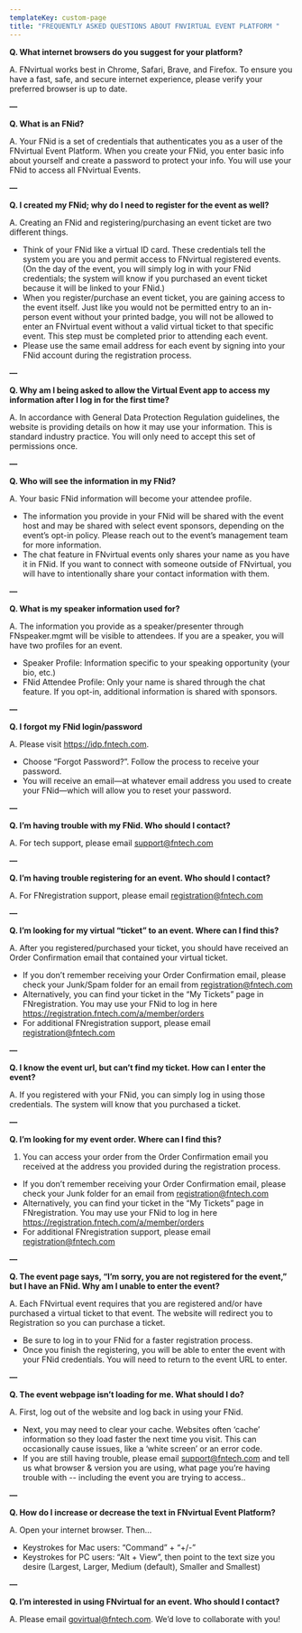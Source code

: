 ```yaml
---
templateKey: custom-page
title: "FREQUENTLY ASKED QUESTIONS ABOUT FNVIRTUAL EVENT PLATFORM "
---
```

**Q. What internet browsers do you suggest for your platform?**

A. FNvirtual works best in Chrome, Safari, Brave, and Firefox. To ensure you have a fast, safe, and secure internet experience, please verify your preferred browser is up to date.

**—**

**Q. What is an FNid?**

A. Your FNid is a set of credentials that authenticates you as a user of the FNvirtual Event Platform. When you create your FNid, you enter basic info about yourself and create a password to protect your info. You will use your FNid to access all FNvirtual Events.

**—**

**Q. I created my FNid; why do I need to register for the event as well?**

A. Creating an FNid and registering/purchasing an event ticket are two different things.

* Think of your FNid like a virtual ID card. These credentials tell the system you are you and permit access to FNvirtual registered events. (On the day of the event, you will simply log in with your FNid credentials; the system will know if you purchased an event ticket because it will be linked to your FNid.)
* When you register/purchase an event ticket, you are gaining access to the event itself. Just like you would not be permitted entry to an in-person event without your printed badge, you will not be allowed to enter an FNvirtual event without a valid virtual ticket to that specific event. This step must be completed prior to attending each event.
* Please use the same email address for each event by signing into your FNid account during the registration process.

**—**

**Q. Why am I being asked to allow the Virtual Event app to access my information after I log in for the first time?**

A. In accordance with General Data Protection Regulation guidelines, the website is providing details on how it may use your information. This is standard industry practice. You will only need to accept this set of permissions once.

**—**

**Q. Who will see the information in my FNid?**

A. Your basic FNid information will become your attendee profile.

* The information you provide in your FNid will be shared with the event host and may be shared with select event sponsors, depending on the event’s opt-in policy. Please reach out to the event’s management team for more information.
* The chat feature in FNvirtual events only shares your name as you have it in FNid. If you want to connect with someone outside of FNvirtual, you will have to intentionally share your contact information with them.

**—**

**Q. What is my speaker information used for?**

A. The information you provide as a speaker/presenter through FNspeaker.mgmt will be visible to attendees. If you are a speaker, you will have two profiles for an event.

* Speaker Profile: Information specific to your speaking opportunity (your bio, etc.)
* FNid Attendee Profile: Only your name is shared through the chat feature. If you opt-in, additional information is shared with sponsors.

**—**

**Q. I forgot my FNid login/password**

A. Please visit https://idp.fntech.com.

* Choose “Forgot Password?”. Follow the process to receive your password.
* You will receive an email—at whatever email address you used to create your FNid—which will allow you to reset your password.

**—**

**Q. I’m having trouble with my FNid. Who should I contact?**

A. For tech support, please email [support@fntech.com](<>)

**—**

**Q. I’m having trouble registering for an event. Who should I contact?**

A. For FNregistration support, please email [registration@fntech.com](<>)

**—**

**Q. I’m looking for my virtual “ticket” to an event. Where can I find this?**

A. After you registered/purchased your ticket, you should have received an Order Confirmation email that contained your virtual ticket.

* If you don’t remember receiving your Order Confirmation email, please check your Junk/Spam folder for an email from registration@fntech.com
* Alternatively, you can find your ticket in the “My Tickets” page in FNregistration. You may use your FNid to log in here <https://registration.fntech.com/a/member/orders>
* For additional FNregistration support, please email [registration@fntech.com](<>)

**—**

**Q. I know the event url, but can’t find my ticket. How can I enter the event?**

A. If you registered with your FNid, you can simply log in using those credentials. The system will know that you purchased a ticket.

**—**

**Q. I’m looking for my event order. Where can I find this?**

1. You can access your order from the Order Confirmation email you received at the address you provided during the registration process.

* If you don’t remember receiving your Order Confirmation email, please check your Junk folder for an email from registration@fntech.com
* Alternatively, you can find your ticket in the “My Tickets” page in FNregistration. You may use your FNid to log in here <https://registration.fntech.com/a/member/orders>
* For additional FNregistration support, please email [registration@fntech.com](<>)

**—**

**Q. The event page says, “I’m sorry, you are not registered for the event,” but I have an FNid. Why am I unable to enter the event?**

A. Each FNvirtual event requires that you are registered and/or have purchased a virtual ticket to that event. The website will redirect you to Registration so you can purchase a ticket.

* Be sure to log in to your FNid for a faster registration process.
* Once you finish the registering, you will be able to enter the event with your FNid credentials. You will need to return to the event URL to enter.

**—**

**Q. The event webpage isn’t loading for me. What should I do?**

A. First, log out of the website and log back in using your FNid.

* Next, you may need to clear your cache. Websites often ‘cache’ information so they load faster the next time you visit. This can occasionally cause issues, like a ‘white screen’ or an error code.
* If you are still having trouble, please email [support@fntech.com](<>) and tell us what browser & version you are using, what page you’re having trouble with -- including the event you are trying to access..

**—**

**Q. How do I increase or decrease the text in FNvirtual Event Platform?**

A. Open your internet browser. Then…

* Keystrokes for Mac users: “Command” + “+/-”
* Keystrokes for PC users: “Alt + View”, then point to the text size you desire (Largest, Larger, Medium (default), Smaller and Smallest)

**—**

**Q. I’m interested in using FNvirtual for an event. Who should I contact?**

A. Please email [govirtual@fntech.com](<>). We’d love to collaborate with you!